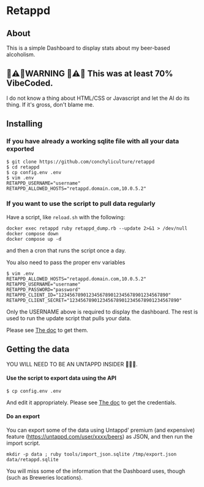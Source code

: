 # Retappd 

## About

This is a simple Dashboard to display stats about my beer-based alcoholism.

## 🚨⚠️🚨WARNING 🚨⚠️🚨 This was at least 70% VibeCoded.

I do not know a thing about HTML/CSS or Javascript and let the AI do its thing. If it's gross, don't blame me.

## Installing

### If you have already a working sqlite file with all your data exported

```
$ git clone https://github.com/conchyliculture/retappd
$ cd retappd
$ cp config.env .env
$ vim .env
RETAPPD_USERNAME="username"
RETAPPD_ALLOWED_HOSTS="retappd.domain.com,10.0.5.2"
```

### If you want to use the script to pull data regularly

Have a script, like `reload.sh` with the following:
```
docker exec retappd ruby retappd_dump.rb --update 2>&1 > /dev/null
docker compose down
docker compose up -d
```

and then a cron that runs the script once a day.


You also need to pass the proper env variables

```
$ vim .env
RETAPPD_ALLOWED_HOSTS="retappd.domain.com,10.0.5.2"
RETAPPD_USERNAME="username"
RETAPPD_PASSWORD="password"
RETAPPD_CLIENT_ID="1234567890123456789012345678901234567890"
RETAPPD_CLIENT_SECRET="1234567890123456789012345678901234567890"
```

Only the USERNAME above is required to display the dashboard. The rest is used to run the update script that pulls your data.

Please see [The doc](https://untappd.com/api/docs) to get them.

## Getting the data

YOU WILL NEED TO BE AN UNTAPPD INSIDER 💸💸💸.

#### Use the script to export data using the API

```
$ cp config.env .env
```

And edit it appropriately. Please see [The doc](https://untappd.com/api/docs) to get the credentials.

#### Do an export

You can export some of the data using Untappd' premium (and expensive) feature (https://untappd.com/user/xxxx/beers) as JSON,
and then run the import script.

`mkdir -p data ; ruby tools/import_json.sqlite /tmp/export.json data/retappd.sqlite`

You will miss some of the information that the Dashboard uses, though (such as Breweries locations).
